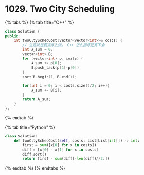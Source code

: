 # 1029. Two City Scheduling

{% tabs %}
{% tab title="C++" %}
```cpp
class Solution {
public:
    int twoCitySchedCost(vector<vector<int>>& costs) {
        // 这题就是要排序去做， C++ 怎么排序还真不会
        int A_sum = 0;
        vector<int> B;
        for (vector<int> p: costs) {
            A_sum += p[0];
            B.push_back(p[1]-p[0]);
        }
        sort(B.begin(), B.end());
        
        for(int i = 0; i < costs.size()/2; i++){
            A_sum += B[i];
        }
        return A_sum;
    }
};
```
{% endtab %}

{% tab title="Python" %}
```python
class Solution:
    def twoCitySchedCost(self, costs: List[List[int]]) -> int:
        first = sum([x[0] for x in costs])
        diff = [x[0] - x[1] for x in costs]
        diff.sort()
        return first - sum(diff[-len(diff)//2:])
```
{% endtab %}
{% endtabs %}

